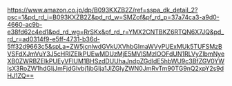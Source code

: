https://www.amazon.co.jp/dp/B093KXZB2Z/ref=sspa_dk_detail_2?psc=1&pd_rd_i=B093KXZB2Z&pd_rd_w=SMZof&pf_rd_p=37a74ca3-a9d0-4660-ac9b-e38fd62c4ed1&pd_rd_wg=RrSKx&pf_rd_r=YMX2CNTBKZ6RTQN6X7JQ&pd_rd_r=ad0314f9-e5ff-4731-b36d-5ff32d9663c5&spLa=ZW5jcnlwdGVkUXVhbGlmaWVyPUExMUk5TUFSMzBVSFdXJmVuY3J5cHRlZElkPUEwMDUzMjE5MVlSMzlOOFdUN1RLVyZlbmNyeXB0ZWRBZElkPUEyVFlUM1BHSzdDUUhaJndpZGdldE5hbWU9c3BfZGV0YWlsX3RoZW1hdGljJmFjdGlvbj1jbGlja1JlZGlyZWN0JmRvTm90TG9nQ2xpY2s9dHJ1ZQ==
